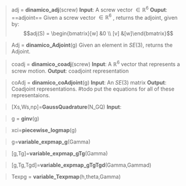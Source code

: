 
> adj = **dinamico_adj**(screw)
**Input**: A screw vector $\in\mathbb{R}^6$ 
**Ouput**: ==adjoint== 
Given a screw vector $\in \mathbb{R}^6$ , returns the adjoint, given by:
$$adj(S) = \begin{bmatrix}[w] &0 \\ [v] &[w]\end{bmatrix}$$


>Adj = **dinamico_Adjoint**(g)
Given an element in $SE(3)$, returns the Adjoint.

> coadj = **dinamico_coadj**(screw)
**Input**: A $\mathbb{R}^6$ vector that represents a screw motion.
**Output**: coadjoint representation

> coAdj = **dinamico_coAdjoint**(g)
**Input**: An $SE(3)$ matrix
**Output**: Coadjoint representations. 
#todo put the equations for all of these representaions.

>[Xs,Ws,np]=**GaussQuadrature**(N_GQ)
**Input**: 

>g = **ginv**(g)

>xci=**piecewise_logmap**(g)

>g=**variable_expmap_g**(Gamma)

>[g,Tg]=**variable_expmap_gTg**(Gamma)

>[g,Tg,Tgd]=**variable_expmap_gTgTgd**(Gamma,Gammad)

>Texpg = **variable_Texpmap**(h,theta,Gamma)
